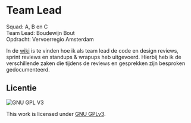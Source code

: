 # Team Lead
Squad: A, B en C
<br>
Team Lead: Boudewijn Bout
<br>
Opdracht: Vervoerregio Amsterdam

In de [wiki](https://github.com/boudewijnbout/lose-your-head-team-lead/wiki) is te vinden hoe ik als team lead de code en design reviews, sprint reviews en standups & wrapups heb uitgevoerd. Hierbij heb ik de verschillende zaken die tijdens de reviews en gesprekken zijn besproken gedocumenteerd.

## Licentie

![GNU GPL V3](https://www.gnu.org/graphics/gplv3-127x51.png)

This work is licensed under [GNU GPLv3](./LICENSE).
